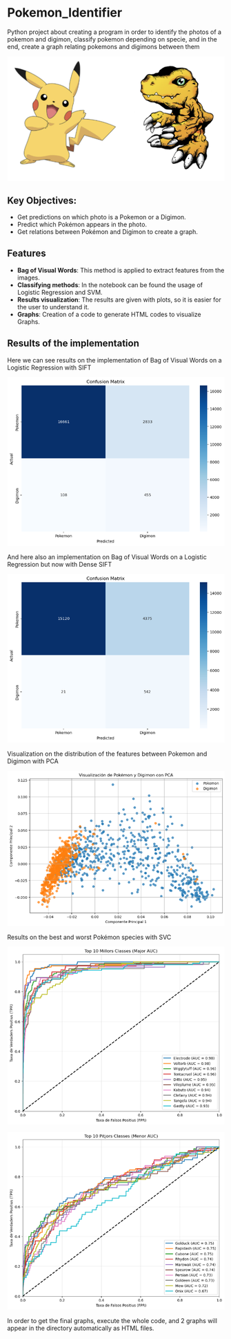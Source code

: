 # Pokemon_Identifier
Python project about creating a program in order to identify the photos of a pokemon and digimon, classify pokemon depending on specie, and in the end, create a graph relating pokemons and digimons between them

![Confusion Matrix](fotosCasKaggle/pikachu_y_agumon.PNG)

## Key Objectives:
- Get predictions on which photo is a Pokemon or a Digimon.
- Predict which Pokémon appears in the photo.
- Get relations between Pokémon and Digimon to create a graph.

## Features
- **Bag of Visual Words**: This method is applied to extract features from the images.
- **Classifying methods**: In the notebook can be found the usage of Logistic Regression and SVM.
- **Results visualization**: The results are given with plots, so it is easier for the user to understand it.
- **Graphs**: Creation of a code to generate HTML codes to visualize Graphs.

## Results of the implementation

Here we can see results on the implementation of Bag of Visual Words on a Logistic Regression with SIFT

![Confusion Matrix](fotosCasKaggle/confusion_matrix_sift.png)

And here also an implementation on Bag of Visual Words on a Logistic Regression but now with Dense SIFT

![Confusion Matrix](fotosCasKaggle/confusion_matrix_dense_sift.png)

Visualization on the distribution of the features between Pokemon and Digimon with PCA

![Confusion Matrix](fotosCasKaggle/PCA_output.png)

Results on the best and worst Pokémon species with SVC

![Confusion Matrix](fotosCasKaggle/AUC_best.png)

![Confusion Matrix](fotosCasKaggle/AUC_worst.png)

In order to get the final graphs, execute the whole code, and 2 graphs will appear in the directory automatically as HTML files.



